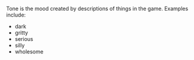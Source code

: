 Tone is the mood created by descriptions of things in the game. Examples include:
- dark
- gritty
- serious
- silly
- wholesome
